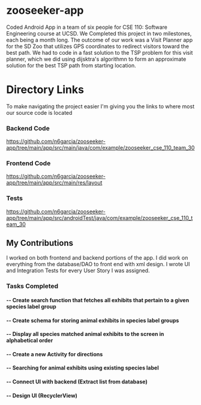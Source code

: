 # zooseeker-app
Coded Android App in a team of six people for CSE 110: Software Engineering course at UCSD. We Completed this project in two milestones, each being a month long. The outcome of our work was a Visit Planner app for the SD Zoo that utilizes GPS coordinates to redirect visitors toward the best path. We had to code in a fast solution to the TSP problem for this visit planner, which we did using dijsktra's algorithmn to form an approximate solution for the best TSP path from starting location.


# Directory Links
To make navigating the project easier I'm giving you the links to where most our source code is located

### Backend Code
https://github.com/n6garcia/zooseeker-app/tree/main/app/src/main/java/com/example/zooseeker_cse_110_team_30

### Frontend Code
https://github.com/n6garcia/zooseeker-app/tree/main/app/src/main/res/layout

### Tests
https://github.com/n6garcia/zooseeker-app/tree/main/app/src/androidTest/java/com/example/zooseeker_cse_110_team_30

## My Contributions
I worked on both frontend and backend portions of the app. I did work on everything from the database/DAO to front end with xml design. I wrote UI and Integration Tests for every User Story I was assigned.

### Tasks Completed

#### -- Create search function that fetches all exhibits that pertain to a given species label group
#### -- Create schema for storing animal exhibits in species label groups
#### -- Display all species matched animal exhibits to the screen in alphabetical order
#### -- Create a new Activity for directions
#### -- Searching for animal exhibits using existing species label
#### -- Connect UI with backend (Extract list from database)
#### -- Design UI (RecyclerView)
